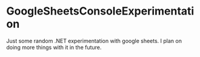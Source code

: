 # GoogleSheetsConsoleExperimentation
Just some random .NET experimentation with google sheets. I plan on doing more things with it in the future.
